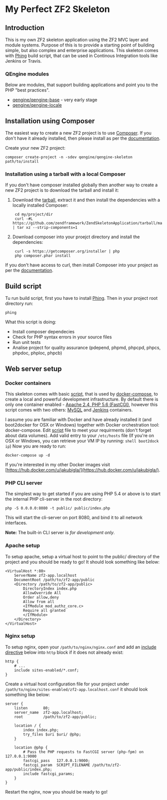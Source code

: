 My Perfect ZF2 Skeleton
=======================

Introduction
------------
This is my own ZF2 skeleton application using the ZF2 MVC layer and module systems. Purpose of this is to provide a starting point of building simple, but also complex and enterprise applications. This skeleton comes with [Phing](https://www.phing.info) build script, that can be used in Continous Integration tools like Jenkins or Travis.

### QEngine modules
Below are modules, that support building applications and point you to the PHP "best practices".
* [qengine/qengine-base](https://github.com/jakubigla/zf-base) - very early stage
* [qengine/qengine-locale](https://github.com/jakubigla/zf-locale)

Installation using Composer
---------------------------

The easiest way to create a new ZF2 project is to use [Composer](https://getcomposer.org/). If you don't have it already installed, then please install as per the [documentation](https://getcomposer.org/doc/00-intro.md).


Create your new ZF2 project:

    composer create-project -n -sdev qengine/qengine-skeleton path/to/install



### Installation using a tarball with a local Composer

If you don't have composer installed globally then another way to create a new ZF2 project is to download the tarball and install it:

1. Download the [tarball](https://github.com/zendframework/ZendSkeletonApplication/tarball/master), extract it and then install the dependencies with a locally installed Composer:

        cd my/project/dir
        curl -#L https://github.com/zendframework/ZendSkeletonApplication/tarball/master | tar xz --strip-components=1
    

2. Download composer into your proejct directory and install the dependencies:

        curl -s https://getcomposer.org/installer | php
        php composer.phar install

If you don't have access to curl, then install Composer into your project as per the [documentation](https://getcomposer.org/doc/00-intro.md).


Build script
----------------
Tu run build script, first you have to install [Phing](https://www.phing.info). Then in your project root directory run:
```shell
phing 
```

What this script is doing:
* Install composer dependecies
* Check for PHP syntax errors in your source files
* Run unit tests
* Analise project for quality assurance (pdepend, phpmd, phpcpd, phpcs, phpdoc, phploc, phpcb)


Web server setup
----------------

### Docker containers

This skeleton comes with basic [script](docker-compose.yml), that is used by [docker-compose](https://docs.docker.com/compose/), to create a local and powerful development infrastructure. By default there is only one container enabled - [Apache 2.4, PHP 5.6 (FastCGI)](https://hub.docker.com/u/jakubigla/apache-php-dev), however this script comes with two others: [MySQL](https://registry.hub.docker.com/_/mysql/) and [Jenkins](https://registry.hub.docker.com/u/jakubigla/jenkins-php/) containers. 

I assume you are familiar with Docker and have already installed it (and boot2docker for OSX or Windows) together with Docker orchestration tool: docker-compose. Edit [script](docker-compose.yml) file to meet your requirments (don't forget about data volumes). Add valid entry to your ```/etc/hosts``` file (If you're on OSX or Windows, you can retrieve your VM IP by running: ```shell boot2dock ip```) Now you are ready to run:

```shell 
docker-compose up -d
```
If you're interested in my other Docker images visit [https://hub.docker.com/u/jakubigla/](https://hub.docker.com/u/jakubigla/).

### PHP CLI server

The simplest way to get started if you are using PHP 5.4 or above is to start the internal PHP cli-server in the root
directory:

    php -S 0.0.0.0:8080 -t public/ public/index.php

This will start the cli-server on port 8080, and bind it to all network
interfaces.

**Note:** The built-in CLI server is *for development only*.

### Apache setup

To setup apache, setup a virtual host to point to the public/ directory of the
project and you should be ready to go! It should look something like below:

    <VirtualHost *:80>
        ServerName zf2-app.localhost
        DocumentRoot /path/to/zf2-app/public
        <Directory /path/to/zf2-app/public>
            DirectoryIndex index.php
            AllowOverride All
            Order allow,deny
            Allow from all
            <IfModule mod_authz_core.c>
            Require all granted
            </IfModule>
        </Directory>
    </VirtualHost>

### Nginx setup

To setup nginx, open your `/path/to/nginx/nginx.conf` and add an
[include directive](http://nginx.org/en/docs/ngx_core_module.html#include) below
into `http` block if it does not already exist:

    http {
        # ...
        include sites-enabled/*.conf;
    }


Create a virtual host configuration file for your project under `/path/to/nginx/sites-enabled/zf2-app.localhost.conf`
it should look something like below:

    server {
        listen       80;
        server_name  zf2-app.localhost;
        root         /path/to/zf2-app/public;

        location / {
            index index.php;
            try_files $uri $uri/ @php;
        }

        location @php {
            # Pass the PHP requests to FastCGI server (php-fpm) on 127.0.0.1:9000
            fastcgi_pass   127.0.0.1:9000;
            fastcgi_param  SCRIPT_FILENAME /path/to/zf2-app/public/index.php;
            include fastcgi_params;
        }
    }

Restart the nginx, now you should be ready to go!
